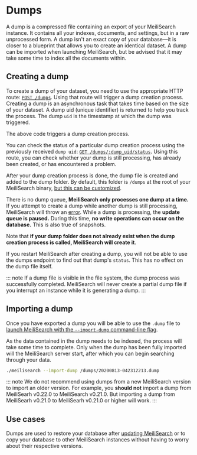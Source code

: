 # Dumps

A dump is a compressed file containing an export of your MeiliSearch instance. It contains all your indexes, documents, and settings, but in a raw unprocessed form. A dump isn't an exact copy of your database—it is closer to a blueprint that allows you to create an identical dataset. A dump can be imported when launching MeiliSearch, but be advised that it may take some time to index all the documents within.

## Creating a dump

To create a dump of your dataset, you need to use the appropriate HTTP route: [`POST /dumps`](/reference/api/dump.md#create-a-dump). Using that route will trigger a dump creation process. Creating a dump is an asynchronous task that takes time based on the size of your dataset. A dump uid (unique identifier) is returned to help you track the process. The dump `uid` is the timestamp at which the dump was triggered.

<CodeSamples id="post_dump_1" />

The above code triggers a dump creation process.

You can check the status of a particular dump creation process using the previously received `dump uid`: [`GET /dumps/:dump_uid/status`](/reference/api/dump.md#get-dump-status). Using this route, you can check whether your dump is still processing, has already been created, or has encountered a problem.

<CodeSamples id="get_dump_status_1" />

After your dump creation process is done, the dump file is created and added to the dump folder. By default, this folder is `/dumps` at the root of your MeiliSearch binary, [but this can be customized](/reference/features/configuration.md#dumps-destination).

There is no dump queue, **MeiliSearch only processes one dump at a time.** If you attempt to create a dump while another dump is still processing, MeiliSearch will throw an [error](/errors/#dump_already_in_progress). While a dump is processing, the **update queue is paused.** During this time, **no write operations can occur on the database.** This is also true of snapshots.

Note that **if your dump folder does not already exist when the dump creation process is called, MeiliSearch will create it**.

If you restart MeiliSearch after creating a dump, you will not be able to use the dumps endpoint to find out that dump's `status`. This has no effect on the dump file itself.

::: note
If a dump file is visible in the file system, the dump process was successfully completed. MeiliSearch will never create a partial dump file if you interrupt an instance while it is generating a dump.
:::

## Importing a dump

Once you have exported a dump you will be able to use the `.dump` file to [launch MeiliSearch with the `--import-dump` command-line flag](/reference/features/configuration.md#import-dump).

As the data contained in the dump needs to be indexed, the process will take some time to complete. Only when the dump has been fully imported will the MeiliSearch server start, after which you can begin searching through your data.

```bash
./meilisearch --import-dump /dumps/20200813-042312213.dump
```

::: note
We do not recommend using dumps from a new MeiliSearch version to import an older version.
For example, you **should not** import a dump from MeiliSearh v0.22.0 to MeiliSearch v0.21.0. But importing a dump from MeiliSearh v0.21.0 to MeiliSearh v0.21.0 or higher will work.
:::

## Use cases

Dumps are used to restore your database after [updating MeiliSearch](/create/how_to/updating.md) or to copy your database to other MeiliSearch instances without having to worry about their respective versions.
